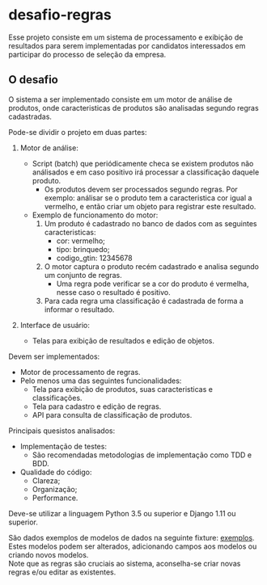 # desafio-regras

Esse projeto consiste em um sistema de processamento e exibição de resultados para serem implementadas por candidatos interessados em participar do processo de seleção da empresa.

## O desafio

O sistema a ser implementado consiste em um motor de análise de produtos, onde caracteristicas de produtos são analisadas segundo regras cadastradas.

Pode-se dividir o projeto em duas partes:
1. Motor de análise:
    * Script (batch) que periódicamente checa se existem produtos não análisados e em caso positivo irá processar a classificação daquele produto.
        * Os produtos devem ser processados segundo regras. Por exemplo: análisar se o produto tem a caracteristica cor igual a vermelho, e então criar um objeto para registrar este resultado.
    * Exemplo de funcionamento do motor:
        1. Um produto é cadastrado no banco de dados com as seguintes caracteristicas:
            * cor: vermelho;
            * tipo: brinquedo;
            * codigo_gtin: 12345678
        2. O motor captura o produto recém cadastrado e analisa segundo um conjunto de regras.
            * Uma regra pode verificar se a cor do produto é vermelha, nesse caso o resultado é positivo.
        3. Para cada regra uma classificação é cadastrada de forma a informar o resultado.
    
2. Interface de usuário:
    * Telas para exibição de resultados e edição de objetos.

Devem ser implementados:
* Motor de processamento de regras.
* Pelo menos uma das seguintes funcionalidades:
    * Tela para exibição de produtos, suas caracteristicas e classificações. 
    * Tela para cadastro e edição de regras.
    * API para consulta de classificação de produtos.
 
Principais quesistos analisados:
* Implementação de testes:
    * São recomendadas metodologias de implementação como TDD e BDD.
* Qualidade do código:
    * Clareza;
    * Organização;
    * Performance.

Deve-se utilizar a linguagem Python 3.5 ou superior e Django 1.11 ou superior.

São dados exemplos de modelos de dados na seguinte fixture: [exemplos](https://github.com/felipehogrefe/desafio-regras/blob/main/fixtures.json). \
Estes modelos podem ser alterados, adicionando campos aos modelos ou criando novos modelos. \
Note que as regras são cruciais ao sistema, aconselha-se criar novas regras e/ou editar as existentes. 



